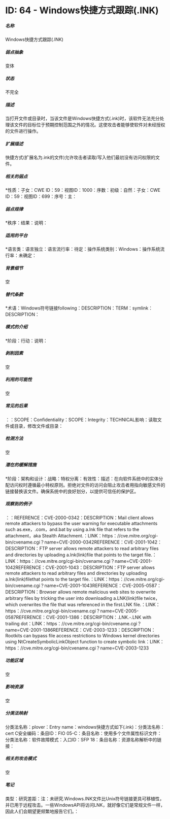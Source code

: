 # ID: 64 - Windows快捷方式跟踪(.INK)
<h5>名称</h5>Windows快捷方式跟踪(.INK)
<h5>弱点抽象</h5>变体
<h5>状态</h5>不完全
<h5>描述</h5>当打开文件或目录时，当该文件是Windows快捷方式(.ink)时，该软件无法充分处理该文件的目标位于预期控制范围之外的情况。这使攻击者能够使软件对未经授权的文件进行操作。
<h5>扩展描述</h5>快捷方式(扩展名为.ink的文件)允许攻击者读取/写入他们最初没有访问权限的文件。
<h5>相关的弱点</h5>*性质：子女：CWE ID：59：视图ID：1000：序数：初级：自然：子女：CWE ID：59：视图ID：699：序号：主：
<h5>弱点规律</h5>*秩序：结果：说明：
<h5>适用的平台</h5>*语言类：语言独立：语言流行率：待定：操作系统类别：Windows：操作系统流行率：未确定：
<h5>背景细节</h5>空
<h5>替代条款</h5>*术语：Windows符号链接following：DESCRIPTION：TERM：symlink：DESCRIPTION：
<h5>模式的介绍</h5>*阶段：行动：说明：
<h5>剥削因素</h5>空
<h5>利用的可能性</h5>空
<h5>常见的后果</h5>：：SCOPE：Confidentiality：SCOPE：Integrity：TECHNICAL影响：读取文件或目录，修改文件或目录：
<h5>检测方法</h5>空
<h5>潜在的缓解措施</h5>*阶段：架构和设计：战略：特权分离：有效性：描述：在向软件系统中的实体分配访问权时遵循最小特权原则。拒绝对文件的访问会阻止攻击者用指向敏感文件的链接替换该文件。确保系统中的良好划分，以提供可信任的保护区。
<h5>观察到的例子</h5>：：REFERENCE：CVE-2000-0342：DESCRIPTION：Mail client allows remote attackers to bypass the user warning for executable attachments such as.exe，.com，and.bat by using a.lnk file that refers to the attachment，aka Stealth Attachment.：LINK：https：//cve.mitre.org/cgi-bin/cvename.cgi？name=CVE-2000-0342REFERENCE：CVE-2001-1042：DESCRIPTION：FTP server allows remote attackers to read arbitrary files and directories by uploading a.lnk(link)file that points to the target file.：LINK：https：//cve.mitre.org/cgi-bin/cvename.cgi？name=CVE-2001-1042REFERENCE：CVE-2001-1043：DESCRIPTION：FTP server allows remote attackers to read arbitrary files and directories by uploading a.lnk(link)filethat points to the target file.：LINK：https：//cve.mitre.org/cgi-bin/cvename.cgi？name=CVE-2001-1043REFERENCE：CVE-2005-0587：DESCRIPTION：Browser allows remote malicious web sites to overwrite arbitrary files by tricking the user into downloading a.LNK(link)file twice，which overwrites the file that was referenced in the first.LNK file.：LINK：https：//cve.mitre.org/cgi-bin/cvename.cgi？name=CVE-2005-0587REFERENCE：CVE-2001-1386：DESCRIPTION：.LNK.-.LNK with trailing dot：LINK：https：//cve.mitre.org/cgi-bin/cvename.cgi？name=CVE-2001-1386REFERENCE：CVE-2003-1233：DESCRIPTION：Rootkits can bypass file access restrictions to Windows kernel directories using NtCreateSymbolicLinkObject function to create symbolic link：LINK：https：//cve.mitre.org/cgi-bin/cvename.cgi？name=CVE-2003-1233
<h5>功能区域</h5>空
<h5>影响资源</h5>空
<h5>分类法映射</h5>分类法名称：plover：Entry name：windows快捷方式如下(.ink)：分类法名称：cert C安全编码：条目ID：FIO 05-C：条目名称：使用多个文件属性标识文件：分类法名称：软件故障模式：入口ID：SFP 18：条目名称：资源名称解析中的链接：
<h5>相关的攻击模式</h5>空
<h5>笔记</h5>类型：研究差距：注：未研究.Windows.INK文件比Unix符号链接更具可移植性，并已用于远程攻击。一些WindowsAPI将访问LNK，就好像它们是常规文件一样，因此人们会期望更频繁地报告它们。：

